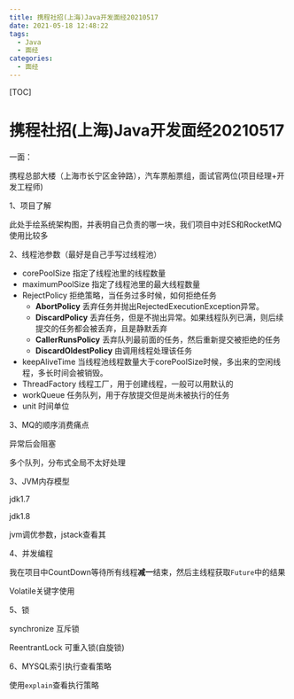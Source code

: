 ```yaml
---
title: 携程社招(上海)Java开发面经20210517
date: 2021-05-18 12:48:22
tags: 
  - Java
  - 面经
categories:
  - 面经
---
```

[TOC]
# 携程社招(上海)Java开发面经20210517

一面：

携程总部大楼（上海市长宁区金钟路），汽车票船票组，面试官两位(项目经理+开发工程师)

1、项目了解

此处手绘系统架构图，并表明自己负责的哪一块，我们项目中对ES和RocketMQ使用比较多

2、线程池参数（最好是自己手写过线程池）

* corePoolSize 指定了线程池里的线程数量
* maximumPoolSize 指定了线程池里的最大线程数量
* RejectPolicy 拒绝策略，当任务过多时候，如何拒绝任务
  - **AbortPolicy** 丢弃任务并抛出RejectedExecutionException异常。
  - **DiscardPolicy** 丢弃任务，但是不抛出异常。如果线程队列已满，则后续提交的任务都会被丢弃，且是静默丢弃
  - **CallerRunsPolicy** 丢弃队列最前面的任务，然后重新提交被拒绝的任务
  - **DiscardOldestPolicy** 由调用线程处理该任务
* keepAliveTime 当线程池线程数量大于corePoolSize时候，多出来的空闲线程，多长时间会被销毁。
* ThreadFactory 线程工厂，用于创建线程，一般可以用默认的
* workQueue 任务队列，用于存放提交但是尚未被执行的任务
* unit 时间单位

3、MQ的顺序消费痛点

异常后会阻塞

多个队列，分布式全局不太好处理

3、JVM内存模型

jdk1.7

jdk1.8

jvm调优参数，jstack查看其

4、并发编程

我在项目中CountDown等待所有线程**减一**结束，然后主线程获取`Future`中的结果

Volatile关键字使用

5、锁

synchronize 互斥锁

ReentrantLock 可重入锁(自旋锁)

6、MYSQL索引执行查看策略

使用`explain`查看执行策略
